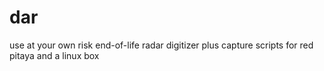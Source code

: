 # dar
use at your own risk end-of-life radar digitizer plus capture scripts for red pitaya and a linux box
